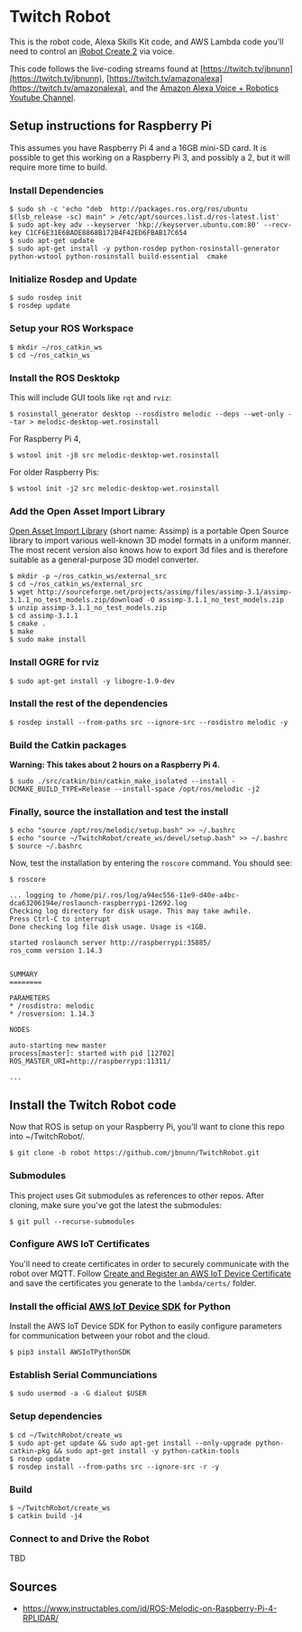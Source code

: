 # Twitch Robot

This is the robot code, Alexa Skills Kit code, and AWS Lambda code you'll need to control an [iRobot Create 2](https://www.irobot.com/about-irobot/stem/create-2) via voice. 

This code follows the live-coding streams found at [https://twitch.tv/jbnunn](https://twitch.tv/jbnunn), [https://twitch.tv/amazonalexa](https://twitch.tv/amazonalexa), and the [Amazon Alexa Voice + Robotics Youtube Channel](https://www.youtube.com/playlist?list=PL2KJmkHeYQTNKbeNmYxs-CY3AhPJcl61U).

## Setup instructions for Raspberry Pi

This assumes you have Raspberry Pi 4 and a 16GB mini-SD card. It is possible to get this working on a Raspberry Pi 3, and possibly a 2, but it will require more time to build.

### Install Dependencies

    $ sudo sh -c 'echo "deb  http://packages.ros.org/ros/ubuntu  $(lsb_release -sc) main" > /etc/apt/sources.list.d/ros-latest.list'
    $ sudo apt-key adv --keyserver 'hkp://keyserver.ubuntu.com:80' --recv-key C1CF6E31E6BADE8868B172B4F42ED6FBAB17C654
    $ sudo apt-get update
    $ sudo apt-get install -y python-rosdep python-rosinstall-generator python-wstool python-rosinstall build-essential  cmake

### Initialize Rosdep and Update

    $ sudo rosdep init
    $ rosdep update

### Setup your ROS Workspace

    $ mkdir ~/ros_catkin_ws
    $ cd ~/ros_catkin_ws

### Install the ROS Desktokp 

This will include GUI tools like `rqt` and `rviz`:

    $ rosinstall_generator desktop --rosdistro melodic --deps --wet-only --tar > melodic-desktop-wet.rosinstall 

For Raspberry Pi 4,

    $ wstool init -j8 src melodic-desktop-wet.rosinstall

For older Raspberry Pis:

    $ wstool init -j2 src melodic-desktop-wet.rosinstall

### Add the Open Asset Import Library 

[Open Asset Import Library](http://www.assimp.org/) (short name: Assimp) is a portable Open Source library to import various well-known 3D model formats in a uniform manner. The most recent version also knows how to export 3d files and is therefore suitable as a general-purpose 3D model converter.

    $ mkdir -p ~/ros_catkin_ws/external_src 
    $ cd ~/ros_catkin_ws/external_src
    $ wget http://sourceforge.net/projects/assimp/files/assimp-3.1/assimp-3.1.1_no_test_models.zip/download -O assimp-3.1.1_no_test_models.zip
    $ unzip assimp-3.1.1_no_test_models.zip
    $ cd assimp-3.1.1
    $ cmake .
    $ make
    $ sudo make install

### Install OGRE for rviz

    $ sudo apt-get install -y libogre-1.9-dev

### Install the rest of the dependencies

    $ rosdep install --from-paths src --ignore-src --rosdistro melodic -y

### Build the Catkin packages

**Warning: This takes about 2 hours on a Raspberry Pi 4.**

    $ sudo ./src/catkin/bin/catkin_make_isolated --install -DCMAKE_BUILD_TYPE=Release --install-space /opt/ros/melodic -j2

### Finally, source the installation and test the install

    $ echo "source /opt/ros/melodic/setup.bash" >> ~/.bashrc
    $ echo "source ~/TwitchRobot/create_ws/devel/setup.bash" >> ~/.bashrc
    $ source ~/.bashrc

Now, test the installation by entering the `roscore` command. You should see:

    $ roscore

    ... logging to /home/pi/.ros/log/a94ec556-11e9-d40e-a4bc-dca63206194e/roslaunch-raspberrypi-12692.log
    Checking log directory for disk usage. This may take awhile.
    Press Ctrl-C to interrupt
    Done checking log file disk usage. Usage is <1GB.

    started roslaunch server http://raspberrypi:35885/
    ros_comm version 1.14.3


    SUMMARY
    ========

    PARAMETERS
    * /rosdistro: melodic
    * /rosversion: 1.14.3

    NODES

    auto-starting new master
    process[master]: started with pid [12702]
    ROS_MASTER_URI=http://raspberrypi:11311/

    ...

## Install the Twitch Robot code

Now that ROS is setup on your Raspberry Pi, you'll want to clone this repo into ~/TwitchRobot/.

    $ git clone -b robot https://github.com/jbnunn/TwitchRobot.git

### Submodules

This project uses Git submodules as references to other repos. After cloning, make sure you've got the latest the submodules:

    $ git pull --recurse-submodules
    
### Configure AWS IoT Certificates

You'll need to create certificates in order to securely communicate with the robot over MQTT. Follow [Create and Register an AWS IoT Device Certificate](https://docs.aws.amazon.com/iot/latest/developerguide/device-certs-create.html) and save the certificates you generate to the `lambda/certs/` folder.

### Install the official [AWS IoT Device SDK](https://github.com/aws/aws-iot-device-sdk-python) for Python 

Install the AWS IoT Device SDK for Python to easily configure parameters for communication between your robot and the cloud.

    $ pip3 install AWSIoTPythonSDK
    
### Establish Serial Communciations

    $ sudo usermod -a -G dialout $USER

### Setup dependencies

    $ cd ~/TwitchRobot/create_ws
    $ sudo apt-get update && sudo apt-get install --only-upgrade python-catkin-pkg && sudo apt-get install -y python-catkin-tools
    $ rosdep update
    $ rosdep install --from-paths src --ignore-src -r -y

### Build

    $ ~/TwitchRobot/create_ws
    $ catkin build -j4

### Connect to and Drive the Robot

TBD

## Sources

* https://www.instructables.com/id/ROS-Melodic-on-Raspberry-Pi-4-RPLIDAR/

